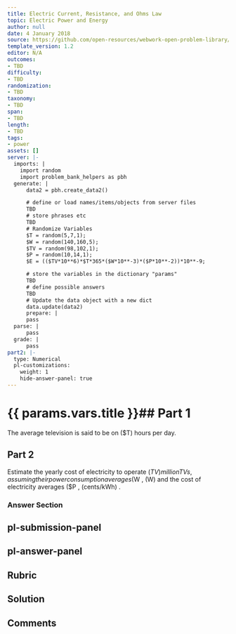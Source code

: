 ```yaml
---
title: Electric Current, Resistance, and Ohms Law
topic: Electric Power and Energy
author: null
date: 4 January 2018
source: https://github.com/open-resources/webwork-open-problem-library/tree/master/Contrib/BrockPhysics/College_Physics_Urone/20.Electric_Current/20-04.Electric_Power_and_Energy/NU_U17_20_04_017.pg
template_version: 1.2
editor: N/A
outcomes:
- TBD
difficulty:
- TBD
randomization:
- TBD
taxonomy:
- TBD
span:
- TBD
length:
- TBD
tags:
- power
assets: []
server: |-
  imports: |
    import random
    import problem_bank_helpers as pbh
  generate: |
      data2 = pbh.create_data2()

      # define or load names/items/objects from server files
      TBD
      # store phrases etc
      TBD
      # Randomize Variables
      $T = random(5,7,1);
      $W = random(140,160,5);
      $TV = random(98,102,1);
      $P = random(10,14,1);
      $E = (($TV*10**6)*$T*365*($W*10**-3)*($P*10**-2))*10**-9;

      # store the variables in the dictionary "params"
      TBD
      # define possible answers
      TBD
      # Update the data object with a new dict
      data.update(data2)
      prepare: |
      pass
  parse: |
      pass
  grade: |
      pass
part2: |-
  type: Numerical
  pl-customizations:
    weight: 1
    hide-answer-panel: true
---
```


# {{ params.vars.title }}## Part 1 
The average television is said to be on ($T) hours per day. 
## Part 2 
Estimate the yearly cost of electricity to operate ($TV) million TVs, assuming their power consumption averages ($W , (W) and the cost of electricity averages ($P , (cents/kWh) . 


### Answer Section 


## pl-submission-panel 


## pl-answer-panel 


## Rubric 


## Solution 


## Comments 


